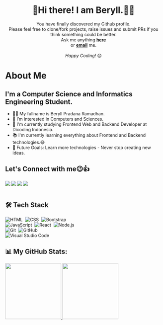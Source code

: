 <div align="center"> 
  <h1>👋Hi there! I am Beryll.🧑‍💻</h1> 
</div>
<div align="center">
  You have finally discovered my Github profile. <br>
  Please feel free to clone/fork projects, raise issues and submit PRs if you think something could be better. <br>
  Ask me anything <a href="https://github.com/BeryllPradanaRamadhan/Beryllprofile/issues/new"><b>here</b></a><br>
  or <a href="mailto:beryllpradanaramadhan17@outlook.com"><b>email</b></a> me.
</div>
<div align="center">
  <br>
  <i>Happy Coding!</i> 😊
  <br>
</div>

# About Me  
I'm a Computer Science and Informatics Engineering Student.  
--
* 🙆‍♂️ My fullname is Beryll Pradana Ramadhan.
* 👀 I’m interested in Computers and Sciences.
* 🏫 I'm currently studying Frontend Web and Backend Developer at Dicoding Indonesia.
* 📚 I'm currently learning everything about Frontend and Backend technologies.😅
* 💪 Future Goals: Learn more technologies - Never stop creating new ideas.

## Let's Connect with me😉👍

<a href="https://www.linkedin.com/in/beryll-pradana-ramadhan-58044a212/"><img align="left" src="https://img.shields.io/badge/LinkedIn-0A66C2?&style=for-the-badge&logo=LinkedIn&logoColor=white" /></a>
<a href="https://www.instagram.com/beryllramadhan/"><img align="left" src="https://img.shields.io/badge/Instagram-E4405F?&style=for-the-badge&logo=Instagram&logoColor=white" /></a>
<a href="https://twitter.com/octvanue"><img align="left" src="https://img.shields.io/badge/Twitter-1DA1F2?&style=for-the-badge&logo=Twitter&logoColor=white" /></a>
<a href="mailto:beryllpradanaramadhan17@gmail.com"><img align="left" src="https://img.shields.io/badge/Email-EA4335?&style=for-the-badge&logo=Gmail&logoColor=white" /></a>


<br/><br/>

## 🛠 Tech Stack
![HTML](https://img.shields.io/badge/-HTML-05122A?style=flat&logo=HTML5)&nbsp;
![CSS](https://img.shields.io/badge/-CSS-05122A?style=flat&logo=CSS3&logoColor=1572B6)&nbsp;
![Bootstrap](https://img.shields.io/badge/-Bootstrap-05122A?style=flat&logo=bootstrap&logoColor=563D7C)
<br />
![JavaScript](https://img.shields.io/badge/-JavaScript-05122A?style=flat&logo=javascript)&nbsp;
![React](https://img.shields.io/badge/-React-05122A?style=flat&logo=react)&nbsp;
![Node.js](https://img.shields.io/badge/-Node.js-05122A?style=flat&logo=node.js)&nbsp;
<br />
![Git](https://img.shields.io/badge/-Git-05122A?style=flat&logo=git)&nbsp;
![GitHub](https://img.shields.io/badge/-GitHub-05122A?style=flat&logo=github)&nbsp;
<br />
![Visual Studio Code](https://img.shields.io/badge/-Visual%20Studio%20Code-05122A?style=flat&logo=visual-studio-code&logoColor=007ACC)&nbsp;

## 📊 My GitHub Stats:
<div align="left">
  <a href="https://github.com/BeryllPradanaRamadhan">
    <img height="180em" src="https://github-readme-stats.vercel.app/api?username=BeryllPradanaRamadhan&show_icons=true&bg_color=19,21D4FD,B721FF&title_color=fff&text_color=fff&&icon_color=fff&count_private=true&include_all_commits=true&disable_animations=false">
  <img height="180em" src="https://github-readme-stats.vercel.app/api/top-langs?username=BeryllPradanaRamadhan&show_icons=true&bg_color=19,21D4FD,B721FF&title_color=fff&text_color=fff&icon_color=fff&layout=compact"/>
</div>
